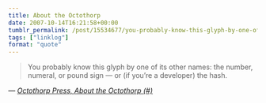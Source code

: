 ```yaml
---
title: About the Octothorp
date: 2007-10-14T16:21:58+00:00
tumblr_permalink: /post/15534677/you-probably-know-this-glyph-by-one-of-its-other
tags: ["linklog"]
format: "quote"
---
```


> You probably know this glyph by one of its other names: the number, numeral, or pound sign — or (if you&rsquo;re a developer) the hash.

— <cite>[Octothorp Press, _About the Octothorp (#)_](http://www.octothorp.us/octothorp.html)</cite>

